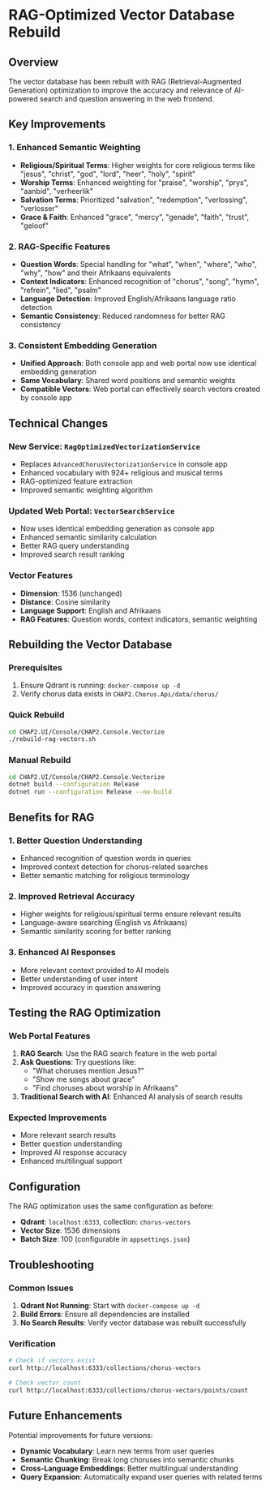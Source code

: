 # RAG-Optimized Vector Database Rebuild

## Overview

The vector database has been rebuilt with RAG (Retrieval-Augmented Generation) optimization to improve the accuracy and relevance of AI-powered search and question answering in the web frontend.

## Key Improvements

### 1. Enhanced Semantic Weighting
- **Religious/Spiritual Terms**: Higher weights for core religious terms like "jesus", "christ", "god", "lord", "heer", "holy", "spirit"
- **Worship Terms**: Enhanced weighting for "praise", "worship", "prys", "aanbid", "verheerlik"
- **Salvation Terms**: Prioritized "salvation", "redemption", "verlossing", "verlosser"
- **Grace & Faith**: Enhanced "grace", "mercy", "genade", "faith", "trust", "geloof"

### 2. RAG-Specific Features
- **Question Words**: Special handling for "what", "when", "where", "who", "why", "how" and their Afrikaans equivalents
- **Context Indicators**: Enhanced recognition of "chorus", "song", "hymn", "refrein", "lied", "psalm"
- **Language Detection**: Improved English/Afrikaans language ratio detection
- **Semantic Consistency**: Reduced randomness for better RAG consistency

### 3. Consistent Embedding Generation
- **Unified Approach**: Both console app and web portal now use identical embedding generation
- **Same Vocabulary**: Shared word positions and semantic weights
- **Compatible Vectors**: Web portal can effectively search vectors created by console app

## Technical Changes

### New Service: `RagOptimizedVectorizationService`
- Replaces `AdvancedChorusVectorizationService` in console app
- Enhanced vocabulary with 924+ religious and musical terms
- RAG-optimized feature extraction
- Improved semantic weighting algorithm

### Updated Web Portal: `VectorSearchService`
- Now uses identical embedding generation as console app
- Enhanced semantic similarity calculation
- Better RAG query understanding
- Improved search result ranking

### Vector Features
- **Dimension**: 1536 (unchanged)
- **Distance**: Cosine similarity
- **Language Support**: English and Afrikaans
- **RAG Features**: Question words, context indicators, semantic weighting

## Rebuilding the Vector Database

### Prerequisites
1. Ensure Qdrant is running: `docker-compose up -d`
2. Verify chorus data exists in `CHAP2.Chorus.Api/data/chorus/`

### Quick Rebuild
```bash
cd CHAP2.UI/Console/CHAP2.Console.Vectorize
./rebuild-rag-vectors.sh
```

### Manual Rebuild
```bash
cd CHAP2.UI/Console/CHAP2.Console.Vectorize
dotnet build --configuration Release
dotnet run --configuration Release --no-build
```

## Benefits for RAG

### 1. Better Question Understanding
- Enhanced recognition of question words in queries
- Improved context detection for chorus-related searches
- Better semantic matching for religious terminology

### 2. Improved Retrieval Accuracy
- Higher weights for religious/spiritual terms ensure relevant results
- Language-aware searching (English vs Afrikaans)
- Semantic similarity scoring for better ranking

### 3. Enhanced AI Responses
- More relevant context provided to AI models
- Better understanding of user intent
- Improved accuracy in question answering

## Testing the RAG Optimization

### Web Portal Features
1. **RAG Search**: Use the RAG search feature in the web portal
2. **Ask Questions**: Try questions like:
   - "What choruses mention Jesus?"
   - "Show me songs about grace"
   - "Find choruses about worship in Afrikaans"
3. **Traditional Search with AI**: Enhanced AI analysis of search results

### Expected Improvements
- More relevant search results
- Better question understanding
- Improved AI response accuracy
- Enhanced multilingual support

## Configuration

The RAG optimization uses the same configuration as before:
- **Qdrant**: `localhost:6333`, collection: `chorus-vectors`
- **Vector Size**: 1536 dimensions
- **Batch Size**: 100 (configurable in `appsettings.json`)

## Troubleshooting

### Common Issues
1. **Qdrant Not Running**: Start with `docker-compose up -d`
2. **Build Errors**: Ensure all dependencies are installed
3. **No Search Results**: Verify vector database was rebuilt successfully

### Verification
```bash
# Check if vectors exist
curl http://localhost:6333/collections/chorus-vectors

# Check vector count
curl http://localhost:6333/collections/chorus-vectors/points/count
```

## Future Enhancements

Potential improvements for future versions:
- **Dynamic Vocabulary**: Learn new terms from user queries
- **Semantic Chunking**: Break long choruses into semantic chunks
- **Cross-Language Embeddings**: Better multilingual understanding
- **Query Expansion**: Automatically expand user queries with related terms 